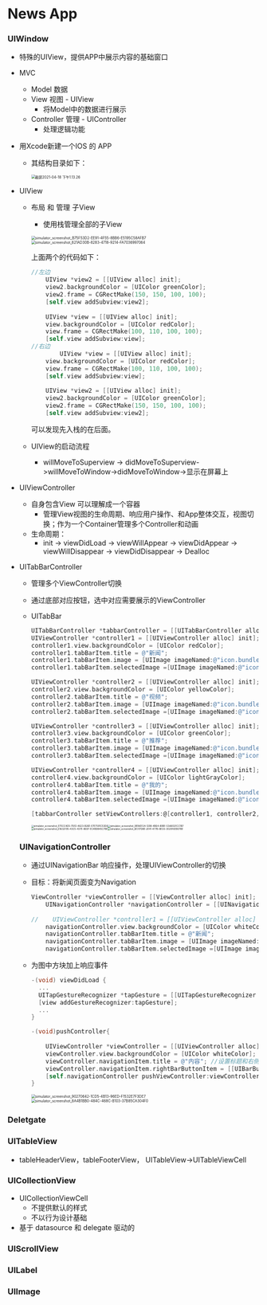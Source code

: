# News App

### UIWindow

- 特殊的UIView，提供APP中展示内容的基础窗口

- MVC

  - Model 数据
  - View 视图 - UIView
    - 将Model中的数据进行展示
  - Controller 管理 - UIController 
    - 处理逻辑功能

- 用Xcode新建一个IOS 的 APP

  - 其结构目录如下：

    <img src="https://tva1.sinaimg.cn/large/008eGmZEgy1gpntm57mppj30e60k2taq.jpg" alt="截屏2021-04-18 下午1.13.26" style="zoom: 50%;" />

    

- UIView

  - 布局 和 管理 子View

    - 使用栈管理全部的子View

    <img src="https://tva1.sinaimg.cn/large/008eGmZEgy1gpntod0bmwj30hs0vk3yt.jpg" alt="simulator_screenshot_B75F53D2-EE91-4F55-8BB6-E5195C58AFB7" style="zoom:50%;" /><img src="../../../Library/Application%20Support/typora-user-images/simulator_screenshot_621AD30B-8283-4718-9214-FA7036997064.png" alt="simulator_screenshot_621AD30B-8283-4718-9214-FA7036997064" style="zoom:50%;" />

    上面两个的代码如下：

    ```objective-c
    //左边
        UIView *view2 = [[UIView alloc] init];
        view2.backgroundColor = [UIColor greenColor];
        view2.frame = CGRectMake(150, 150, 100, 100);
        [self.view addSubview:view2];
        
        UIView *view = [[UIView alloc] init];
        view.backgroundColor = [UIColor redColor];
        view.frame = CGRectMake(100, 110, 100, 100);
        [self.view addSubview:view];
    //右边
    		UIView *view = [[UIView alloc] init];
        view.backgroundColor = [UIColor redColor];
        view.frame = CGRectMake(100, 110, 100, 100);
        [self.view addSubview:view];
        
        UIView *view2 = [[UIView alloc] init];
        view2.backgroundColor = [UIColor greenColor];
        view2.frame = CGRectMake(150, 150, 100, 100);
        [self.view addSubview:view2];
    ```

    可以发现先入栈的在后面。

  - UIView的启动流程

    - willMoveToSuperview -> didMoveToSuperview->willMoveToWindow->didMoveToWindow->显示在屏幕上

- UIViewController
  - 自身包含View 可以理解成一个容器
    - 管理View视图的生命周期、响应用户操作、和App整体交互，视图切换；作为一个Container管理多个Controller和动画
  - 生命周期：
    - init -> viewDidLoad -> viewWillAppear -> viewDidAppear -> viewWillDisappear -> viewDidDisappear -> Dealloc

- UITabBarController

  - 管理多个ViewController切换

  - 通过底部对应按钮，选中对应需要展示的ViewController

  - UITabBar

    ```objective-c
    UITabBarController *tabbarController = [[UITabBarController alloc] init];
    UIViewController *controller1 = [[UIViewController alloc] init];
    controller1.view.backgroundColor = [UIColor redColor];
    controller1.tabBarItem.title = @"新闻";
    controller1.tabBarItem.image = [UIImage imageNamed:@"icon.bundle/page@2x.png"];
    controller1.tabBarItem.selectedImage =[UIImage imageNamed:@"icon.bundle/page_selected@2x.png"];
    
    UIViewController *controller2 = [[UIViewController alloc] init];
    controller2.view.backgroundColor = [UIColor yellowColor];
    controller2.tabBarItem.title = @"视频";
    controller2.tabBarItem.image = [UIImage imageNamed:@"icon.bundle/video@2x.png"];
    controller2.tabBarItem.selectedImage =[UIImage imageNamed:@"icon.bundle/video_selected@2x.png"];
    
    UIViewController *controller3 = [[UIViewController alloc] init];
    controller3.view.backgroundColor = [UIColor greenColor];
    controller3.tabBarItem.title = @"推荐";
    controller3.tabBarItem.image = [UIImage imageNamed:@"icon.bundle/like@2x.png"];
    controller3.tabBarItem.selectedImage =[UIImage imageNamed:@"icon.bundle/like_selected@2x.png"];
    
    UIViewController *controller4 = [[UIViewController alloc] init];
    controller4.view.backgroundColor = [UIColor lightGrayColor];
    controller4.tabBarItem.title = @"我的";
    controller4.tabBarItem.image = [UIImage imageNamed:@"icon.bundle/home@2x.png"];
    controller4.tabBarItem.selectedImage =[UIImage imageNamed:@"icon.bundle/home_selected@2x.png"];
    
    [tabbarController setViewControllers:@[controller1, controller2, controller3, controller4]];
    ```

    <img src="https://tva1.sinaimg.cn/large/008eGmZEgy1gpnvkbzersj30hs0vkgmv.jpg" alt="simulator_screenshot_E75CC4D5-75FD-4623-B26E-E7E7591C53D6" style="zoom: 33%;" /><img src="https://tva1.sinaimg.cn/large/008eGmZEgy1gpnvlw4xekj30hs0vkt9m.jpg" alt="simulator_screenshot_9B1AEF24-1298-4B64-89BF-53A802FCC1B7" style="zoom: 33%;" /><img src="https://tva1.sinaimg.cn/large/008eGmZEgy1gpnvn0ffvij30hs0vk75h.jpg" alt="simulator_screenshot_61A32F95-43C5-437E-8697-EC4B9845C7BE" style="zoom:33%;" /><img src="https://tva1.sinaimg.cn/large/008eGmZEgy1gpnvktrexfj30hs0vkjsn.jpg" alt="simulator_screenshot_6E317D8E-2E41-477B-8EC6-3020F6EB07BE" style="zoom: 33%;" />

  ### UINavigationController

  - 通过UINavigationBar 响应操作，处理UIViewController的切换

  - 目标：将新闻页面变为Navigation

    ```objective-c
    ViewController *viewController = [[ViewController alloc] init];
        UINavigationController *navigationController = [[UINavigationController alloc] initWithRootViewController:viewController];
        
    //    UIViewController *controller1 = [[UIViewController alloc] init];
        navigationController.view.backgroundColor = [UIColor whiteColor];
        navigationController.tabBarItem.title = @"新闻";
        navigationController.tabBarItem.image = [UIImage imageNamed:@"icon.bundle/page@2x.png"];
        navigationController.tabBarItem.selectedImage =[UIImage imageNamed:@"icon.bundle/page_selected@2x.png"];
    ```

  - 为图中方块加上响应事件

    ```objective-c
    -(void) viewDidLoad {
      ...
      UITapGestureRecognizer *tapGesture = [[UITapGestureRecognizer alloc] initWithTarget:self action:@selector(pushController)];
      [view addGestureRecognizer:tapGesture];
      ...
    }
    
    -(void)pushController{
        
        UIViewController *viewController = [[UIViewController alloc] init];
        viewController.view.backgroundColor = [UIColor whiteColor];
        viewController.navigationItem.title = @"内容"; //设置标题和右侧标题
        viewController.navigationItem.rightBarButtonItem = [[UIBarButtonItem alloc] initWithTitle:@"右侧标题" style:UIBarButtonItemStylePlain target:self action:nil];
        [self.navigationController pushViewController:viewController animated:YES];
    }
    ```

    <img src="https://tva1.sinaimg.cn/large/008i3skNgy1gpw68ynlefj30hs0vk766.jpg" alt="simulator_screenshot_90270642-1CD5-4B13-96ED-F1532E7F3DE7" style="zoom:50%;" /><img src="../../../Library/Application%20Support/typora-user-images/simulator_screenshot_8A4B1BB0-484C-468C-B103-37B85CA304F0.png" alt="simulator_screenshot_8A4B1BB0-484C-468C-B103-37B85CA304F0" style="zoom:50%;" />

    

### Deletgate

### UITableView

- tableHeaderView，tableFooterView， UITableView->UITableViewCell



### UICollectionView

- UICollectionViewCell
  - 不提供默认的样式
  - 不以行为设计基础
- 基于 datasource 和 delegate 驱动的




### UIScrollView

### UILabel

### UIImage


